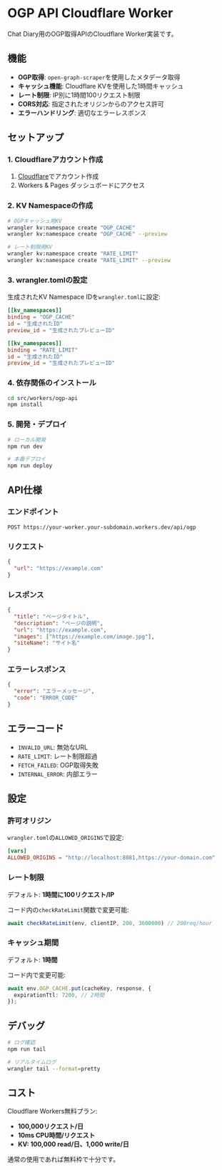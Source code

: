 # OGP API Cloudflare Worker

Chat Diary用のOGP取得APIのCloudflare Worker実装です。

## 機能

- **OGP取得**: `open-graph-scraper`を使用したメタデータ取得
- **キャッシュ機能**: Cloudflare KVを使用した1時間キャッシュ
- **レート制限**: IP別に1時間100リクエスト制限
- **CORS対応**: 指定されたオリジンからのアクセス許可
- **エラーハンドリング**: 適切なエラーレスポンス

## セットアップ

### 1. Cloudflareアカウント作成

1. [Cloudflare](https://cloudflare.com/)でアカウント作成
2. Workers & Pages ダッシュボードにアクセス

### 2. KV Namespaceの作成

```bash
# OGPキャッシュ用KV
wrangler kv:namespace create "OGP_CACHE"
wrangler kv:namespace create "OGP_CACHE" --preview

# レート制限用KV
wrangler kv:namespace create "RATE_LIMIT"
wrangler kv:namespace create "RATE_LIMIT" --preview
```

### 3. wrangler.tomlの設定

生成されたKV Namespace IDを`wrangler.toml`に設定:

```toml
[[kv_namespaces]]
binding = "OGP_CACHE"
id = "生成されたID"
preview_id = "生成されたプレビューID"

[[kv_namespaces]]
binding = "RATE_LIMIT"
id = "生成されたID"
preview_id = "生成されたプレビューID"
```

### 4. 依存関係のインストール

```bash
cd src/workers/ogp-api
npm install
```

### 5. 開発・デプロイ

```bash
# ローカル開発
npm run dev

# 本番デプロイ
npm run deploy
```

## API仕様

### エンドポイント
```
POST https://your-worker.your-subdomain.workers.dev/api/ogp
```

### リクエスト
```json
{
  "url": "https://example.com"
}
```

### レスポンス
```json
{
  "title": "ページタイトル",
  "description": "ページの説明",
  "url": "https://example.com",
  "images": ["https://example.com/image.jpg"],
  "siteName": "サイト名"
}
```

### エラーレスポンス
```json
{
  "error": "エラーメッセージ",
  "code": "ERROR_CODE"
}
```

## エラーコード

- `INVALID_URL`: 無効なURL
- `RATE_LIMIT`: レート制限超過
- `FETCH_FAILED`: OGP取得失敗
- `INTERNAL_ERROR`: 内部エラー

## 設定

### 許可オリジン

`wrangler.toml`の`ALLOWED_ORIGINS`で設定:

```toml
[vars]
ALLOWED_ORIGINS = "http://localhost:8081,https://your-domain.com"
```

### レート制限

デフォルト: **1時間に100リクエスト/IP**

コード内の`checkRateLimit`関数で変更可能:

```typescript
await checkRateLimit(env, clientIP, 200, 3600000) // 200req/hour
```

### キャッシュ期間

デフォルト: **1時間**

コード内で変更可能:

```typescript
await env.OGP_CACHE.put(cacheKey, response, {
  expirationTtl: 7200, // 2時間
});
```

## デバッグ

```bash
# ログ確認
npm run tail

# リアルタイムログ
wrangler tail --format=pretty
```

## コスト

Cloudflare Workers無料プラン:
- **100,000リクエスト/日**
- **10ms CPU時間/リクエスト**
- **KV: 100,000 read/日、1,000 write/日**

通常の使用であれば無料枠で十分です。 
